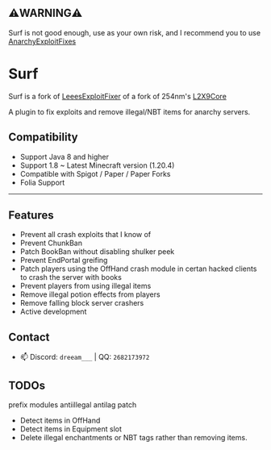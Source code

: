 ## ⚠️WARNING⚠️

Surf is not good enough, use as your own risk, and I recommend you to
use [AnarchyExploitFixes](https://github.com/moom0o/AnarchyExploitFixes)

# Surf

Surf is a fork of [LeeesExploitFixer](https://github.com/XeraPlugins/LeeesExploitFixer-3.0) of a fork of
254nm's [L2X9Core](https://github.com/254nm/L2X9Core)

A plugin to fix exploits and remove illegal/NBT items for anarchy servers.

## Compatibility

- Support Java 8 and higher
- Support 1.8 ~ Latest Minecraft version (1.20.4)
- Compatible with Spigot / Paper / Paper Forks
- Folia Support

___

## Features

* Prevent all crash exploits that I know of
* Prevent ChunkBan
* Patch BookBan without disabling shulker peek
* Prevent EndPortal greifing
* Patch players using the OffHand crash module in certan hacked clients to crash the server with books
* Prevent players from using illegal items
* Remove illegal potion effects from players
* Remove falling block server crashers
* Active development

## Contact

- 📫 Discord: `dreeam___` | QQ: `2682173972`

## TODOs

prefix
modules
    antiillegal
    antilag
    patch

* Detect items in OffHand
* Detect items in Equipment slot
* Delete illegal enchantments or NBT tags rather than removing items.
